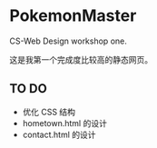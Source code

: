 # PokemonMaster
CS-Web Design workshop one.

这是我第一个完成度比较高的静态网页。

## TO DO 
- 优化 CSS 结构
- hometown.html 的设计
- contact.html 的设计